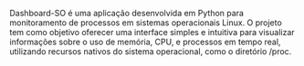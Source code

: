 Dashboard-SO é uma aplicação desenvolvida em Python para monitoramento de processos em sistemas operacionais Linux. O projeto tem como objetivo oferecer uma interface simples e intuitiva para visualizar informações sobre o uso de memória, CPU, e processos em tempo real, utilizando recursos nativos do sistema operacional, como o diretório /proc.
